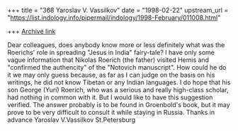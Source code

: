+++
title = "368 Yaroslav V. Vassilkov"
date = "1998-02-22"
upstream_url = "https://list.indology.info/pipermail/indology/1998-February/011008.html"

+++
[Archive link](https://list.indology.info/pipermail/indology/1998-February/011008.html)

Dear colleagues,
        does anybody know more or less definitely what was the Roerichs'
role in spreading "Jesus in India" fairy-tale? I have only some vague
information that Nikolas Roerich (the father) visited Hemis and "confirmed
the authencity" of the "Notovich manuscript". How could he do it we may only
guess because, as far as I can judge on the basis on his writings, he did
not know Tibetan or any Indian languages. I do hope that his son
George (Yuri) Roerich, who was a serious and really high-class scholar,
had nothing in common with it. But I would like to have this suggestion
verified.
        The answer probably is to be found in Groenbold's book, but it may
prove to be very difficult to consult it while staying in Russia.
        Thanks in advance
                                        Yaroslav V.Vassilkov
                                        St.Petersburg



